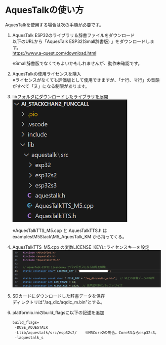 
# AquesTalkの使い方

AquesTalkを使用する場合は次の手順が必要です。

1. AquesTalk ESP32のライブラリ＆辞書ファイルをダウンロード  
   以下のURLから「AquesTalk ESP32(Small辞書版) 	」をダウンロードします。  
   https://www.a-quest.com/download.html

   ※Small辞書版でなくてもよいかもしれませんが、動作未確認です。

2. AquesTalkの使用ライセンスを購入  
   ※ライセンスがなくても評価版として使用できますが、「ナ行、マ行」の音韻がすべて「ヌ」になる制限があります。
   
3. libフォルダにダウンロードしたライブラリを展開  
   ![](../images/aquestalk_lib.png)

   ※AquesTalkTTS_M5.cpp と AquesTalkTTS.h は examples\M5Stack\M5_AquesTalk_KM から持ってくる。
   
4. AquesTalkTTS_M5.cpp の変数LICENSE_KEYにライセンスキーを設定  
   ![](../images/aquestalk_license_key.png)

5. SDカードにダウンロードした辞書データを保存  
   ディレクトリは"/aq_dic/aqdic_m.bin"とする。
   
6. platformio.iniのbuild_flagsに以下の記述を追加  
   
   ```
   build_flags=
    -DUSE_AQUESTALK
    -Llib/aquestalk/src/esp32s2/    ※M5Core2の場合。CoreS3ならesp32s3。
    -laquestalk_s
   ``` 
